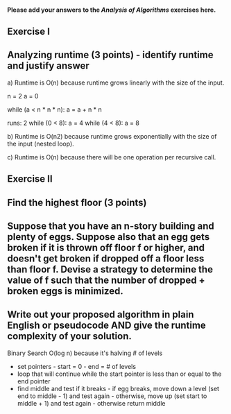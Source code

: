 #### Please add your answers to the ***Analysis of  Algorithms*** exercises here.

## Exercise I
## Analyzing runtime (3 points) - identify runtime and justify answer
a) Runtime is O(n) because runtime grows linearly with the size of the input.

n = 2
a = 0

while (a < n * n * n): 
      a = a + n * n 

runs: 2
while (0 < 8): 
      a = 4
while (4 < 8): 
      a = 8

b) Runtime is O(n2) because runtime grows exponentially with the size of the input (nested loop).


c) Runtime is O(n) because there will be one operation per recursive call.


## Exercise II
## Find the highest floor (3 points)
## Suppose that you have an n-story building and plenty of eggs. Suppose also that an egg gets broken if it is thrown off floor f or higher, and doesn't get broken if dropped off a floor less than floor f. Devise a strategy to determine the value of f such that the number of dropped + broken eggs is minimized.
## Write out your proposed algorithm in plain English or pseudocode AND give the runtime complexity of your solution.

Binary Search O(log n) because it's halving # of levels

- set pointers 
      - start = 0 
      - end = # of levels
- loop that will continue while the start pointer is less than or equal to the end pointer
- find middle and test if it breaks 
      - if egg breaks, move down a level (set end to middle - 1) and test again
      - otherwise, move up (set start to middle + 1) and test again
      - otherwise return middle 



